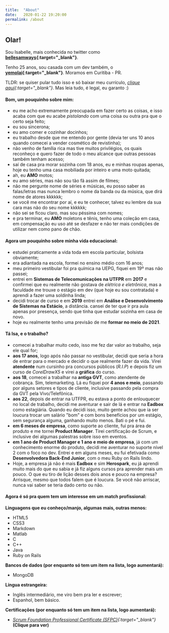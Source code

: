 ```yaml
---
title:  "About"
date:   2020-01-22 19:20:00
permalink: /about
---
```


## Olar!

Sou Isabelle, mais conhecida no twitter como **[bellesamways](https://twitter.com/bellesamways){:target="_blank"}**.

Tenho 25 anos, sou casada com um dev também, o **[yemolai](https://twitter.com/yemolai){:target="_blank"}**. Moramos em Curitiba - PR.

TLDR: se quiser pular tudo isso e só baixar meu currículo, *[clique aqui](images/Curriculo-IsabelleGomesSamways.pdf){:target="_blank"}*. Mas leia tudo, é legal, eu garanto :)

#### Bom, um pouquinho sobre mim:

- eu me acho extremamente preocupada em fazer certo as coisas, e isso acaba com que eu acabe *pistolando* com uma coisa ou outra pra que o certo seja feito;
- eu sou sincerona;
- eu amo comer e cozinhar docinhos;
- eu trabalho desde que me entendo por gente (devia ter uns 10 anos quando comecei a vender cosmético de revistinha);
- não venho de família rica mas tive muitos privilégios, os quais reconheço e quero fazer de todo o meu alcance que outras pessoas também tenham acesso;
- saí de casa pra morar sozinha com 18 anos, eu e minhas roupas apenas, hoje eu tenho uma casa mobiliada por inteiro e uma moto quitada;
- ah, eu **AMO** motos;
- eu amo séries, mas não sou tão fã assim de filmes;
- não me pergunte nome de séries e músicas, eu posso saber as falas/letras mas nunca lembro o nome da banda ou da música, que dirá nome de atores kkkkkk;
- se você me encontrar por aí, e eu te conhecer, talvez eu lembre da sua cara mas não do seu nome kkkkkk;
- não sei se ficou claro, mas sou péssima com nomes;
- e pra terminar, eu **AMO** moletons e tênis, tenho uma coleção em casa, em compensação eu uso até se desfazer e não ter mais condições de utilizar nem como pano de chão.

#### Agora um pouquinho sobre minha vida educacional:

- estudei praticamente a vida toda em escola particular, bolsista obviamente;
- era adiantada na escola, formei no ensino médio com 16 anos;
- meu primeiro vestibular foi pra química na UEPG, fiquei em 19º mas não passei;
- entrei em **Sistemas de Telecomunicações na UTFPR** em **2017** e confirmei que eu realmente não gostava de *elétrica e eletrônica*, mas a faculdade me trouxe o estágio em dev (que hoje eu sou contratada) e aprendi a fazer uma soldinha linda;
- decidi trocar de curso e em **2019** entrei em **Análise e Desenvolvimento de Sistemas na Estácio**, a distância. cansei de ter que ir pra aula apenas por presença, sendo que tinha que estudar sozinha em casa de novo.
- hoje eu realmente tenho uma previsão de me **formar no meio de 2021**.


#### Tá Isa, e o trabalho?

- comecei a trabalhar muito cedo, isso me fez dar valor ao trabalho, seja ele qual for;
- **aos 17 anos**, logo após não passar no vestibular, decidi que seria a hora de entrar para o mercado e decidir o que realmente fazer da vida. Virei **atendente** num cursinho pra concursos públicos (*R.I.P*) e depois fiz um curso de *CorelDrawX5* e virei a **gráfica** do curso.
- **aos 18**, comecei a trabalhar na **antiga GVT**, como atendente de cobrança. Sim, telemarketing. Lá eu fiquei por **4 anos e meio**, passando por alguns setores e tipos de cliente, inclusive passando pela compra da GVT pela Vivo/Telefônica.
- **aos 22**, depois de entrar na UTFPR, eu estava a ponto de enlouquecer no local de trabalho, decidi me aventurar e sair de lá e entrar na **Eadbox** como estagiária. Quando eu decidi isso, muito gente achou que ia ser loucura trocar um salário "bom" e com bons benefícios por um estágio, sem segurança alguma, ganhando muito menos. Bati o pé e fui.
- **em 6 meses de empresa**, como suporte ao cliente, fui pra área de produto e me tornei **Product Manager**. Tirei certificação de Scrum, e inclusive dei algumas palestras sobre isso em eventos.
- **em 1 ano de Product Manager e 1 ano e meio de empresa**, já com um conhecimento enorme do produto, decidi me aventurar no suporte nível 2 com o foco no dev. Entrei e em alguns meses, eu fui efetivada como **Desenvolvedora Back-End Junior**, com o meu Ruby on Rails lindo.
- Hoje, a empresa já não é mais **Eadbox** e sim **Herospark**, eu já aprendi muito mais do que eu sabia e já fiz alguns cursos pra aprender mais um pouco. O que eu tiro de lição desses dois anos e pouco na empresa? Arrisque, mesmo que todos falem que é loucura. Se você não arriscar, nunca vai saber se teria dado certo ou não.

#### Agora é só pra quem tem um interesse em um match profissional:

**Linguagens que eu conheço/manjo, algumas mais, outras menos:**

- HTML5
- CSS3
- Markdown
- Matlab
- C
- C++
- Java
- Ruby on Rails

**Bancos de dados (por enquanto só tem um item na lista, logo aumentará):**

- MongoDB

**Língua estrangeira:**

- Inglês intermediário, me viro bem pra ler e escrever;
- Espanhol, bem básico.

**Certificações (por enquanto só tem um item na lista, logo aumentará):**

- *[Scrum Foundation Professional Certificate (SFPC)](images/CertificateScrum.pdf){:target="_blank"}* **(Clique para ver)**
